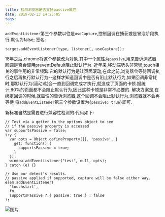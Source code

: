```yaml
---
title: 检测浏览器是否支持passive属性
date: 2019-02-13 14:25:05
tags:
---
```


`addEventListener`第三个参数以往是`useCapture`,控制回调在捕获或是冒泡阶段执行.默认为false;
签名:
```
target.addEventListener(type, listener[, useCapture]);
```

18年之后,chrome将这个参数改为对象.其中一个属性为`passive`,用来告诉浏览器回调是否会调用preventDefault阻止默认行为.
近年来,移动端势头非常猛,touch相关的事件用的非常频繁.它的默认行为是让页面滚动,在此之前,浏览器会等待回调执行之后再执行默认行为--这样才知道回调中是否有阻止默认行为,如果回调非常耗时,那默认行为(滚动)就会一直到回调完成才执行,就造成了页面的卡顿.据统计,80%的页面都不会阻止默认行为,因此这种卡顿是非常不必要的.
解决方案是,在绑定回调的时候,就显性的告诉浏览器,这个回调不会阻止默认行为,浏览器就不会再等待
将`addEventListener`第三个参数设置为`{passive: true}`即可.

新标准自然是需要进行兼容性检测的.代码如下:
```
// Test via a getter in the options object to see
// if the passive property is accessed
var supportsPassive = false;
try {
  var opts = Object.defineProperty({}, 'passive', {
    get: function() {
      supportsPassive = true;
    }
  });
  window.addEventListener("test", null, opts);
} catch (e) {}

// Use our detect's results.
// passive applied if supported, capture will be false either way.
elem.addEventListener(
  'touchstart',
  fn,
  supportsPassive ? { passive: true } : false
);
```

![图片](/images/2.png)


